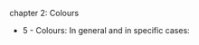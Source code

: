 chapter 2: Colours

<ul>
			<li>5 - Colours: In general and in specific cases: <ul>
			</ul></li></ul>